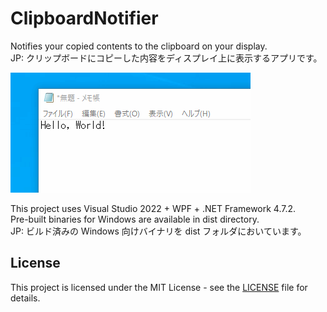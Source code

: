 # ClipboardNotifier

Notifies your copied contents to the clipboard on your display.  
JP: クリップボードにコピーした内容をディスプレイ上に表示するアプリです。

![Overview](doc/ClipboardNotifier.gif)

This project uses Visual Studio 2022 + WPF + .NET Framework 4.7.2.  
Pre-built binaries for Windows are available in dist directory.  
JP: ビルド済みの Windows 向けバイナリを dist フォルダにおいています。

## License

This project is licensed under the MIT License - see the [LICENSE](LICENSE) file for details.
